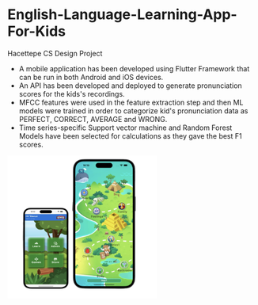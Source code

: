 # English-Language-Learning-App-For-Kids
Hacettepe CS Design Project
- A mobile application has been developed using Flutter Framework that can be run in both Android and iOS devices.
- An API has been developed and deployed to generate pronunciation scores for the kids's recordings.
- MFCC features were used in the feature extraction step and then ML models were trained in order to categorize kid's pronunciation data as PERFECT, CORRECT, AVERAGE and WRONG.
- Time series-specific Support vector machine and Random Forest Models have been selected for calculations as they gave the best F1 scores.



<img src='./Screeenshots/Ekran görüntüsü 2023-11-10 000908.png' width=60%>

  
